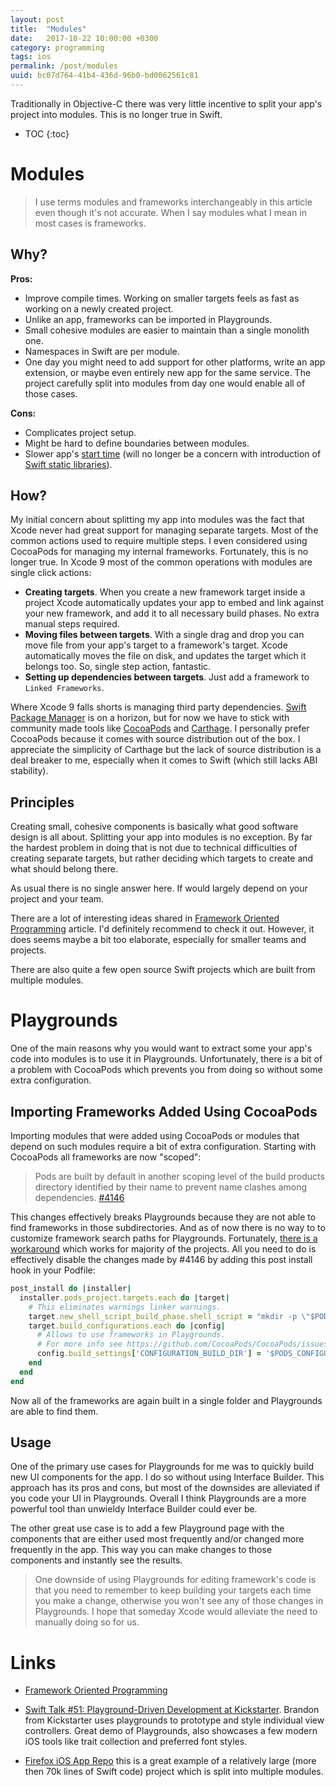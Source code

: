 ```yaml
---
layout: post
title:  "Modules"
date:   2017-10-22 10:00:00 +0300
category: programming
tags: ios
permalink: /post/modules
uuid: bc07d764-41b4-436d-96b0-bd0062561c81
---
```


Traditionally in Objective-C there was very little incentive to split your app's project into modules. This is no longer true in Swift.

* TOC
{:toc}

# Modules

> I use terms modules and frameworks interchangeably in this article even though it's not accurate. When I say modules what I mean in most cases is frameworks.

## Why?

**Pros:**

- Improve compile times. Working on smaller targets feels as fast as working on a newly created project.
- Unlike an app, frameworks can be imported in Playgrounds.
- Small cohesive modules are easier to maintain than a single monolith one.
- Namespaces in Swift are per module.
- One day you might need to add support for other platforms, write an app extension, or maybe even entirely new app for the same service. The project carefully split into modules from day one would enable all of those cases.

**Cons:**

- Complicates project setup.
- Might be hard to define boundaries between modules.
- Slower app's [start time](https://useyourloaf.com/blog/slow-app-startup-times/) (will no longer be a concern with introduction of [Swift static libraries](https://bugs.swift.org/browse/SR-4564)).

## How?

My initial concern about splitting my app into modules was the fact that Xcode never had great support for managing separate targets. Most of the common actions used to require multiple steps. I even considered using CocoaPods for managing my internal frameworks. Fortunately, this is no longer true. In Xcode 9 most of the common operations with modules are single click actions:

- **Creating targets**. When you create a new framework target inside a project Xcode automatically updates your app to embed and link against your new framework, and add it to all necessary build phases. No extra manual steps required.
- **Moving files between targets**. With a single drag and drop you can move file from your app's target to a framework's target. Xcode automatically moves the file on disk, and updates the target which it belongs too. So, single step action, fantastic.
- **Setting up dependencies between targets**. Just add a framework to `Linked Frameworks`.

Where Xcode 9 falls shorts is managing third party dependencies. [Swift Package Manager](https://github.com/apple/swift-package-manager) is on a horizon, but for now we have to stick with community made tools like [CocoaPods](https://cocoapods.org) and [Carthage](https://github.com/Carthage/Carthage). I personally prefer CocoaPods because it comes with source distribution out of the box. I appreciate the simplicity of Carthage but the lack of source distribution is a deal breaker to me, especially when it comes to Swift (which still lacks ABI stability).

## Principles

Creating small, cohesive components is basically what good software design is all about. Splitting your app into modules is no exception. By far the hardest problem in doing that is not due to technical difficulties of creating separate targets, but rather deciding which targets to create and what should belong there.

As usual there is no single answer here. If would largely depend on your project and your team.

There are a lot of interesting ideas shared in [Framework Oriented Programming](http://frameworkoriented.io/#principles) article. I'd definitely recommend to check it out. However, it does seems maybe a bit too elaborate, especially for smaller teams and projects.

There are also quite a few open source Swift projects which are built from multiple modules.


# Playgrounds

One of the main reasons why you would want to extract some your app's code into modules is to use it in Playgrounds. Unfortunately, there is a bit of a problem with CocoaPods which prevents you from doing so without some extra configuration.

## Importing Frameworks Added Using CocoaPods

Importing modules that were added using CocoaPods or modules that depend on such modules require a bit of extra configuration. Starting with CocoaPods all frameworks are now "scoped":

> Pods are built by default in another scoping level of the build products directory identified by their name to prevent name clashes among dependencies.
> [#4146](https://github.com/CocoaPods/CocoaPods/pull/4146)

This changes effectively breaks Playgrounds because they are not able to find frameworks in those subdirectories. And as of now there is no way to to customize framework search paths for Playgrounds. Fortunately, [there is a workaround](https://github.com/CocoaPods/CocoaPods/issues/5334#issuecomment-223444937) which works for majority of the projects. All you need to do is effectively disable the changes made by #4146 by adding this post install hook in your Podfile:

```ruby
post_install do |installer|
  installer.pods_project.targets.each do |target|
    # This eliminates warnings linker warnings.
    target.new_shell_script_build_phase.shell_script = "mkdir -p \"$PODS_CONFIGURATION_BUILD_DIR/#{target.name}\""
    target.build_configurations.each do |config|
      # Allows to use frameworks in Playgrounds.
      # For more info see https://github.com/CocoaPods/CocoaPods/issues/5334
      config.build_settings['CONFIGURATION_BUILD_DIR'] = '$PODS_CONFIGURATION_BUILD_DIR'
    end
  end
end
```

Now all of the frameworks are again built in a single folder and Playgrounds are able to find them.

## Usage

One of the primary use cases for Playgrounds for me was to quickly build new UI components for the app. I do so without using Interface Builder. This approach has its pros and cons, but most of the downsides are alleviated if you code your UI in Playgrounds. Overall I think Playgrounds are a more powerful tool than unwieldy Interface Builder could ever be.

The other great use case is to add a few Playground page with the components that are either used most frequently and/or changed more frequently in the app. This way you can make changes to those components and instantly see the results.

> One downside of using Playgrounds for editing framework's code is that you need to remember to keep building your targets each time you make a change, otherwise you won't see any of those changes in Playgrounds. I hope that someday Xcode would alleviate the need to manually doing so for us.

# Links

- [Framework Oriented Programming](http://frameworkoriented.io)

- [Swift Talk #51: Playground-Driven Development at Kickstarter](https://talk.objc.io/episodes/S01E51-playground-driven-development-at-kickstarter). Brandon from Kickstarter uses playgrounds to prototype and style individual view controllers. Great demo of Playgrounds, also showcases a few modern iOS tools like trait collection and preferred font styles.

- [Firefox iOS App Repo](https://github.com/mozilla-mobile/firefox-ios) this is a great example of a relatively large (more then 70k lines of Swift code) project which is split into multiple modules.
